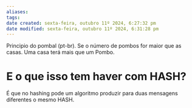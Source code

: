 ```yaml
---
aliases: 
tags: 
date created: sexta-feira, outubro 11º 2024, 6:27:32 pm
date modified: sexta-feira, outubro 11º 2024, 6:31:28 pm
---
```

Principio do pombal (pt-br).
Se o número de pombos for maior que as casas. Uma casa terá mais que um Pombo.

# E o que isso tem haver com HASH?

É que no hashing pode um algoritmo produzir para duas mensagens diferentes o mesmo HASH.